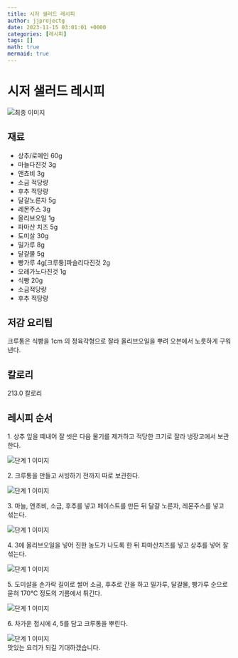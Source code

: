```yaml
---
title: 시저 샐러드 레시피
author: jjprojectg
date: 2023-11-15 03:01:01 +0000
categories: [레시피]
tags: []
math: true
mermaid: true
---
```

<meta name="og:type" content="website"/>
<meta charset="UTF-8"/>
<div class="header">
  <h1>시저 샐러드 레시피</h1>
</div>

<div class="container my-4">
  <div class="row">
    <div class="col-12 col-md-6">
      <div class="recipe-image">
        <img src="http://www.foodsafetykorea.go.kr/uploadimg/20141117/20141117053821_1416213501772.jpg" class="step-image" alt="최종 이미지"/>
      </div>
    </div>
    <div class="col-12 col-md-6">
      <div class="ingredients">
        <h2>재료</h2>
        <ul class="card">
          <li> 상추/로메인 60g </li>
          <li>  마늘다진것 3g </li>
          <li>  앤쵸비 3g </li>
          <li>  소금 적당량 </li>
          <li>  후추 적당량 </li>
          <li>  달걀노른자 5g </li>
          <li>  레몬주스 3g </li>
          <li>  올리브오일 1g </li>
          <li>  파마산 치즈 5g </li>
          <li>  도미살 30g </li>
          <li>  밀가루 8g </li>
          <li>  달걀물 5g </li>
          <li>  빵가루 4g[크루퉁]파슬리다진것 2g </li>
          <li>  오레가노다진것 1g </li>
          <li>  식빵 20g </li>
          <li>  소금적당량 </li>
          <li>  후추 적당량 </li>
</ul>
      </div>
    </div>
    <div class="col-12 col-md-6">
      <div class="ingredients">
        <h2>저감 요리팁</h2>
        <div class="card"> 
          <p>
            크루통은 식빵을 1cm 의 정육각형으로 잘라 올리브오일을 뿌려 오븐에서 노릇하게 구워낸다.
          </p>
        </div>
      </div>
      <div class="ingredients">
        <h2>칼로리</h2>
        <div class="card"> 
          <p>
            213.0 칼로리
          </p>
        </div>
      </div>
    </div>
  </div>

  <h2 class="my-4">레시피 순서</h2>
  <div class="card recipe-card">
    <div class="card-body recipe-step">
      <p class="card-text step-description">1. 상추 잎을 떼내어 잘 씻은 다음 물기를 제거하고 적당한 크기로 잘라 냉장고에서 보관한다.</p>
      <img src="http://www.foodsafetykorea.go.kr/uploadimg/cook/1042-1.jpg" alt="단계 1 이미지" class="step-image"/>
    </div>
  </div>
  <div class="card recipe-card">
    <div class="card-body recipe-step">
      <p class="card-text step-description">2. 크루통을 만들고 서빙하기 전까지 따로 보관한다.</p>
      <img src="http://www.foodsafetykorea.go.kr/uploadimg/cook/1042-2.jpg" alt="단계 1 이미지" class="step-image"/>
    </div>
  </div>
  <div class="card recipe-card">
    <div class="card-body recipe-step">
      <p class="card-text step-description">3. 마늘, 앤초비, 소금, 후추를 넣고 페이스트를 만든 뒤 달걀 노른자, 레몬주스를 넣고 섞는다.</p>
      <img src="http://www.foodsafetykorea.go.kr/uploadimg/cook/1042-3.jpg" alt="단계 1 이미지" class="step-image"/>
    </div>
  </div>
  <div class="card recipe-card">
    <div class="card-body recipe-step">
      <p class="card-text step-description">4. 3에 올리브오일을 넣어 진한 농도가 나도록 한 뒤 파마산치즈를 넣고 상추를 넣어 잘 섞는다.</p>
      <img src="http://www.foodsafetykorea.go.kr/uploadimg/cook/1042-4.jpg" alt="단계 1 이미지" class="step-image"/>
    </div>
  </div>
  <div class="card recipe-card">
    <div class="card-body recipe-step">
      <p class="card-text step-description">5. 도미살을 손가락 길이로 썰어 소금, 후추로 간을 하고 밀가루, 달걀물, 빵가루 순으로 묻혀 170℃ 정도의 기름에서 튀긴다.</p>
      <img src="http://www.foodsafetykorea.go.kr/uploadimg/cook/1042-5.jpg" alt="단계 1 이미지" class="step-image"/>
    </div>
  </div>
  <div class="card recipe-card">
    <div class="card-body recipe-step">
      <p class="card-text step-description">6. 차가운 접시에 4, 5를 담고 크루통을 뿌린다.</p>
      <img src="http://www.foodsafetykorea.go.kr/uploadimg/cook/1042-6.jpg" alt="단계 1 이미지" class="step-image"/>
    </div>
  </div>

</div>
맛있는 요리가 되길 기대하겠습니다.
